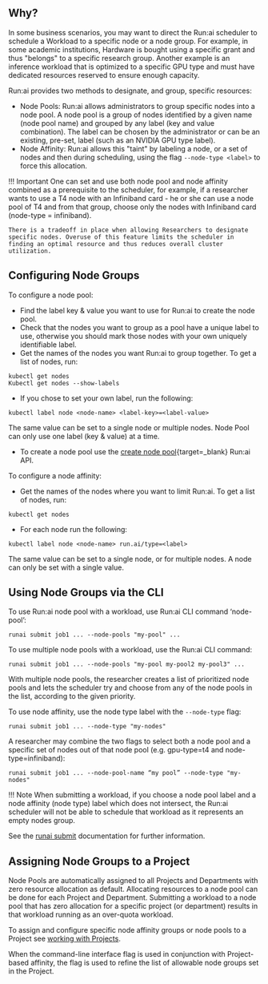 ## Why?

In some business scenarios, you may want to direct the Run:ai scheduler to schedule a Workload to a specific node or a node group. For example, in some academic institutions, Hardware is bought using a specific grant and thus "belongs" to a specific research group. Another example is an inference workload that is optimized to a specific GPU type and must have dedicated resources reserved to ensure enough capacity.

Run:ai provides two methods to designate, and group, specific resources:

* Node Pools: Run:ai allows administrators to group specific nodes into a node pool. A node pool is a group of nodes identified by a given name (node pool name) and grouped by any label (key and value combination). The label can be chosen by the administrator or can be an existing, pre-set, label (such as an NVIDIA GPU type label).
* Node Affinity: Run:ai allows this "taint" by labeling a node, or a set of nodes and then during scheduling, using the flag `--node-type <label>` to force this allocation.

!!! Important
    One can set and use both node pool and node affinity combined as a prerequisite to the scheduler, for example, if a researcher wants to use a T4 node with an Infiniband card - he or she can use a node pool of T4 and from that group, choose only the nodes with Infiniband card (node-type = infiniband).

    There is a tradeoff in place when allowing Researchers to designate specific nodes. Overuse of this feature limits the scheduler in finding an optimal resource and thus reduces overall cluster utilization.


## Configuring Node Groups

To configure a node pool:

*   Find the label key & value you want to use for Run:ai to create the node pool.
*   Check that the nodes you want to group as a pool have a unique label to use, otherwise you should mark those nodes with your own uniquely identifiable label.
*   Get the names of the nodes you want Run:ai to group together. To get a list of nodes, run:

```
kubectl get nodes
Kubectl get nodes --show-labels
```

*   If you chose to set your own label, run the following:

```
kubectl label node <node-name> <label-key>=<label-value>
```

The same value can be set to a single node or multiple nodes. Node Pool can only use one label (key & value) at a time.

*   To create a node pool use the [create node pool](https://app.run.ai/api/docs/#/NodePools/createNodePool){target=_blank} Run:ai API.

To configure a node affinity:

*   Get the names of the nodes where you want to limit Run:ai. To get a list of nodes, run:

```
kubectl get nodes
```

*   For each node run the following:

```
kubectl label node <node-name> run.ai/type=<label>
```

The same value can be set to a single node, or for multiple nodes. A node can only be set with a single value.

## Using Node Groups via the CLI

To use Run:ai node pool with a workload, use Run:ai CLI command ‘node-pool’: 

```
runai submit job1 ... --node-pools "my-pool" ...
```

To use multiple node pools with a workload, use the Run:ai CLI command:

```
runai submit job1 ... --node-pools "my-pool my-pool2 my-pool3" ...
```

With multiple node pools, the researcher creates a list of prioritized node pools and lets the scheduler try and choose from any of the node pools in the list, according to the given priority. 


To use node affinity, use the node type label with the `--node-type` flag:

```
runai submit job1 ... --node-type "my-nodes"
```

A researcher may combine the two flags to select both a node pool and a specific set of nodes out of that node pool (e.g. gpu-type=t4 and node-type=infiniband):

```
runai submit job1 ... --node-pool-name “my pool” --node-type "my-nodes"
```

!!! Note
    When submitting a workload, if you choose a node pool label and a node affinity (node type) label which does not intersect, the Run:ai scheduler will not be able to schedule that workload as it represents an empty nodes group.

See the [runai submit](../../Researcher/cli-reference/runai-submit.md) documentation for further information.

## Assigning Node Groups to a Project

Node Pools are automatically assigned to all Projects and Departments with zero resource allocation as default. Allocating resources to a node pool can be done for each Project and Department. Submitting a workload to a node pool that has zero allocation for a specific project (or department) results in that workload running as an over-quota workload.

To assign and configure specific node affinity groups or node pools to a Project see [working with Projects](../../platform-admin/aiinitiatives/org/projects.md).

When the command-line interface flag is used in conjunction with Project-based affinity, the flag is used to refine the list of allowable node groups set in the Project.